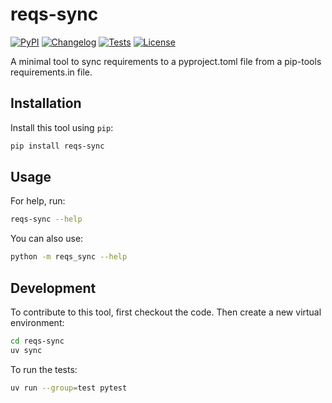 # reqs-sync

[![PyPI](https://img.shields.io/pypi/v/reqs-sync.svg)](https://pypi.org/project/reqs-sync/)
[![Changelog](https://img.shields.io/github/v/release/saaspegasus/reqs-sync?include_prereleases&label=changelog)](https://github.com/saaspegasus/reqs-sync/releases)
[![Tests](https://github.com/saaspegasus/reqs-sync/actions/workflows/test.yml/badge.svg)](https://github.com/saaspegasus/reqs-sync/actions/workflows/test.yml)
[![License](https://img.shields.io/badge/license-Apache%202.0-blue.svg)](https://github.com/saaspegasus/reqs-sync/blob/master/LICENSE)

A minimal tool to sync requirements to a pyproject.toml file from a pip-tools requirements.in file.

## Installation

Install this tool using `pip`:
```bash
pip install reqs-sync
```
## Usage

For help, run:
```bash
reqs-sync --help
```
You can also use:
```bash
python -m reqs_sync --help
```
## Development

To contribute to this tool, first checkout the code. Then create a new virtual environment:
```bash
cd reqs-sync
uv sync
```

To run the tests:
```bash
uv run --group=test pytest
```

